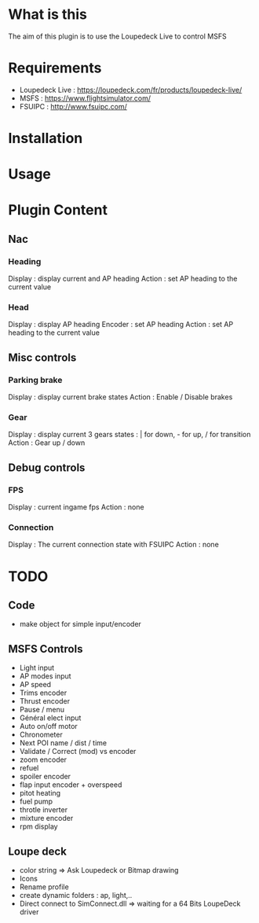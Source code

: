 # What is this
The aim of this plugin is to use the Loupedeck Live to control MSFS
# Requirements
* Loupedeck Live : https://loupedeck.com/fr/products/loupedeck-live/
* MSFS : https://www.flightsimulator.com/
* FSUIPC : http://www.fsuipc.com/
# Installation

# Usage

# Plugin Content
## Nac
### Heading
Display : display current and AP heading
Action : set AP heading to the current value
### Head
Display : display AP heading
Encoder : set AP heading
Action : set AP heading to the current value
## Misc controls
### Parking brake
Display : display current brake states
Action : Enable / Disable brakes
### Gear
Display : display current 3 gears states : | for down, - for up, / for transition
Action : Gear up / down
## Debug controls
### FPS
Display : current ingame fps
Action : none
### Connection
Display : The current connection state with FSUIPC
Action : none

# TODO
## Code
* make object for simple input/encoder


## MSFS Controls
* Light input
* AP modes input
* AP speed
* Trims encoder
* Thrust encoder
* Pause / menu
* Général elect input
* Auto on/off motor
* Chronometer
* Next POI name / dist / time
* Validate / Correct (mod) vs encoder
* zoom encoder
* refuel
* spoiler encoder
* flap input encoder + overspeed
* pitot heating
* fuel pump
* throtle inverter
* mixture encoder
* rpm display


## Loupe deck
* color string => Ask Loupedeck or Bitmap drawing
* Icons
* Rename profile
* create dynamic folders : ap, light,..
* Direct connect to SimConnect.dll => waiting for a 64 Bits LoupeDeck driver


